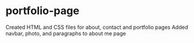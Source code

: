 # portfolio-page
Created HTML and CSS files for about, contact and portfolio pages
Added navbar, photo, and paragraphs to about me page
